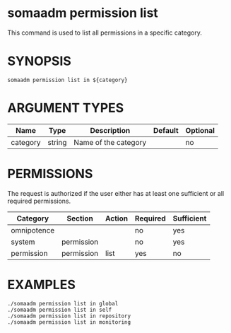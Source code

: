 # somaadm permission list

This command is used to list all permissions in a specific category.

# SYNOPSIS

```
somaadm permission list in ${category}
```

# ARGUMENT TYPES

Name | Type |     Description   | Default | Optional
 --- |  --- | ----------------- | ------- | --------
category | string | Name of the category | | no

# PERMISSIONS

The request is authorized if the user either has at least one
sufficient or all required permissions.

Category | Section | Action | Required | Sufficient
 ------- | ------- | ------ | -------- | ----------
omnipotence | | | no | yes
system | permission | | no | yes
permission | permission | list | yes | no

# EXAMPLES

```
./somaadm permission list in global
./somaadm permission list in self
./somaadm permission list in repository
./somaadm permission list in monitoring
```
